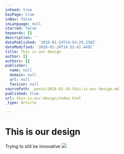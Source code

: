 ```yaml
---
inFeed: true
hasPage: true
inNav: false
inLanguage: null
starred: false
keywords: []
description: ''
datePublished: '2016-01-24T14:54:29.238Z'
dateModified: '2016-01-24T14:52:41.449Z'
title: This is our design
author: []
authors: []
publisher:
  name: null
  domain: null
  url: null
  favicon: null
sourcePath: _posts/2016-01-24-this-is-our-design.md
published: true
url: this-is-our-design/index.html
_type: Article

---
```

# This is our design

Trying to still be innovative
![](https://the-grid-user-content.s3-us-west-2.amazonaws.com/814fbb3f-62d0-4515-821c-be13e0b0c9c7.jpg)